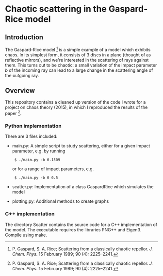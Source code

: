 # Chaotic scattering in the Gaspard-Rice model

## Introduction
The Gaspard-Rice model [^1] is a simple example of a model which exhibits
chaos. In its simplest form, it consists of 3 discs in a plane (thought of as
reflective mirrors), and we're interested in the scattering of rays against
them. This turns out to be chaotic: a small variation of the impact parameter
$b$ of the incoming ray can lead to a large change in the scattering angle of
the outgoing ray.

## Overview
This repository contains a cleaned up version of the code I wrote for a project
on chaos theory (2015), in which I reproduced the results of the paper [^1].  

### Python implementation
There are 3 files included:
 - main.py: A simple script to study scattering, either for a given impact
   parameter, e.g. by running

        $ ./main.py -b 0.1509
   or for a range of impact parameters, e.g.

        $ ./main.py -b 0 0.5
 - scatter.py: Implementation of a class GaspardRice which simulates the model
 - plotting.py: Additional methods to create graphs

### C++ implementation
The directory Scatter contains the source code for a C++ implementation of the
model. The executable requires the libraries PNG++ and Eigen3. Compile using
make.

[^1]: P. Gaspard, S. A. Rice; Scattering from a classically chaotic
  repellor. *J. Chem. Phys*. 15 February 1989; 90 (4): 2225–2241.
